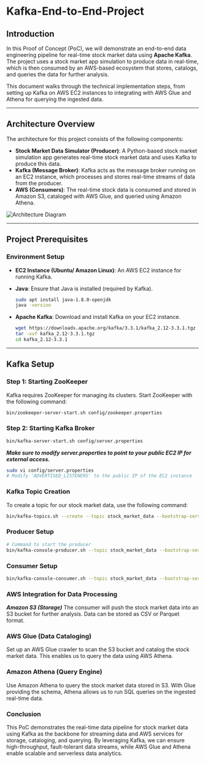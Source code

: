 # Kafka-End-to-End-Project

## Introduction
In this Proof of Concept (PoC), we will demonstrate an end-to-end data engineering pipeline for real-time stock market data using **Apache Kafka**. The project uses a stock market app simulation to produce data in real-time, which is then consumed by an AWS-based ecosystem that stores, catalogs, and queries the data for further analysis.

This document walks through the technical implementation steps, from setting up Kafka on AWS EC2 instances to integrating with AWS Glue and Athena for querying the ingested data.

---

## Architecture Overview

The architecture for this project consists of the following components:

- **Stock Market Data Simulator (Producer)**: A Python-based stock market simulation app generates real-time stock market data and uses Kafka to produce this data.
- **Kafka (Message Broker)**: Kafka acts as the message broker running on an EC2 instance, which processes and stores real-time streams of data from the producer.
- **AWS (Consumers)**: The real-time stock data is consumed and stored in Amazon S3, cataloged with AWS Glue, and queried using Amazon Athena.

![Architecture Diagram](img/Architecture.png)

---

## Project Prerequisites

### Environment Setup
- **EC2 Instance (Ubuntu/ Amazon Linux)**: An AWS EC2 instance for running Kafka.
- **Java**: Ensure that Java is installed (required by Kafka).

    ```bash
    sudo apt install java-1.8.0-openjdk
    java -version
    ```

- **Apache Kafka**: Download and install Kafka on your EC2 instance.

    ```bash
    wget https://downloads.apache.org/kafka/3.3.1/kafka_2.12-3.3.1.tgz
    tar -xvf kafka_2.12-3.3.1.tgz
    cd kafka_2.12-3.3.1
    ```

---

## Kafka Setup

### Step 1: Starting ZooKeeper
Kafka requires ZooKeeper for managing its clusters. Start ZooKeeper with the following command:

```bash
bin/zookeeper-server-start.sh config/zookeeper.properties
```

### Step 2: Starting Kafka Broker
```bash
bin/kafka-server-start.sh config/server.properties
```

***Make sure to modify server.properties to point to your public EC2 IP for external access.***
```bash
sudo vi config/server.properties
# Modify 'ADVERTISED_LISTENERS' to the public IP of the EC2 instance
```

### Kafka Topic Creation
To create a topic for our stock market data, use the following command:
```bash
bin/kafka-topics.sh --create --topic stock_market_data --bootstrap-server {EC2_Public_IP:9092} --replication-factor 1 --partitions 1
```

### Producer Setup
```bash
# Command to start the producer
bin/kafka-console-producer.sh --topic stock_market_data --bootstrap-server {EC2_Public_IP:9092}
```

### Consumer Setup
```bash
bin/kafka-console-consumer.sh --topic stock_market_data --bootstrap-server {EC2_Public_IP:9092}
```

### AWS Integration for Data Processing
***Amazon S3 (Storage)***
The consumer will push the stock market data into an S3 bucket for further analysis. Data can be stored as CSV or Parquet format.

### AWS Glue (Data Cataloging)
Set up an AWS Glue crawler to scan the S3 bucket and catalog the stock market data. This enables us to query the data using AWS Athena.

### Amazon Athena (Query Engine)
Use Amazon Athena to query the stock market data stored in S3. With Glue providing the schema, Athena allows us to run SQL queries on the ingested real-time data.

### Conclusion
This PoC demonstrates the real-time data pipeline for stock market data using Kafka as the backbone for streaming data and AWS services for storage, cataloging, and querying. By leveraging Kafka, we can ensure high-throughput, fault-tolerant data streams, while AWS Glue and Athena enable scalable and serverless data analytics.
